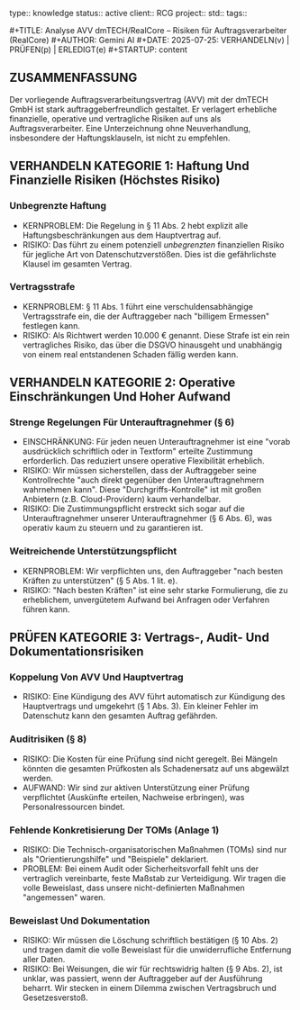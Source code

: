 type:: knowledge
status:: active
client:: RCG
project:: 
std:: 
tags:: 

#+TITLE: Analyse AVV dmTECH/RealCore – Risiken für Auftragsverarbeiter (RealCore)
#+AUTHOR: Gemini AI
#+DATE: 2025-07-25: VERHANDELN(v) | PRÜFEN(p) | ERLEDIGT(e)
#+STARTUP: content

## ZUSAMMENFASSUNG
Der vorliegende Auftragsverarbeitungsvertrag (AVV) mit der dmTECH GmbH ist stark auftraggeberfreundlich gestaltet. Er verlagert erhebliche finanzielle, operative und vertragliche Risiken auf uns als Auftragsverarbeiter. Eine Unterzeichnung ohne Neuverhandlung, insbesondere der Haftungsklauseln, ist nicht zu empfehlen.

## VERHANDELN KATEGORIE 1: Haftung Und Finanzielle Risiken (Höchstes Risiko)
### Unbegrenzte Haftung
   - KERNPROBLEM: Die Regelung in § 11 Abs. 2 hebt explizit alle Haftungsbeschränkungen aus dem Hauptvertrag auf.
   - RISIKO: Das führt zu einem potenziell *unbegrenzten* finanziellen Risiko für jegliche Art von Datenschutzverstößen. Dies ist die gefährlichste Klausel im gesamten Vertrag.

### Vertragsstrafe
   - KERNPROBLEM: § 11 Abs. 1 führt eine verschuldensabhängige Vertragsstrafe ein, die der Auftraggeber nach "billigem Ermessen" festlegen kann.
   - RISIKO: Als Richtwert werden 10.000 € genannt. Diese Strafe ist ein rein vertragliches Risiko, das über die DSGVO hinausgeht und unabhängig von einem real entstandenen Schaden fällig werden kann.

## VERHANDELN KATEGORIE 2: Operative Einschränkungen Und Hoher Aufwand
### Strenge Regelungen Für Unterauftragnehmer (§ 6)
   - EINSCHRÄNKUNG: Für jeden neuen Unterauftragnehmer ist eine "vorab ausdrücklich schriftlich oder in Textform" erteilte Zustimmung erforderlich. Das reduziert unsere operative Flexibilität erheblich.
   - RISIKO: Wir müssen sicherstellen, dass der Auftraggeber seine Kontrollrechte "auch direkt gegenüber den Unterauftragnehmern wahrnehmen kann". Diese "Durchgriffs-Kontrolle" ist mit großen Anbietern (z.B. Cloud-Providern) kaum verhandelbar.
   - RISIKO: Die Zustimmungspflicht erstreckt sich sogar auf die Unterauftragnehmer unserer Unterauftragnehmer (§ 6 Abs. 6), was operativ kaum zu steuern und zu garantieren ist.

### Weitreichende Unterstützungspflicht
   - KERNPROBLEM: Wir verpflichten uns, den Auftraggeber "nach besten Kräften zu unterstützen" (§ 5 Abs. 1 lit. e).
   - RISIKO: "Nach besten Kräften" ist eine sehr starke Formulierung, die zu erheblichem, unvergütetem Aufwand bei Anfragen oder Verfahren führen kann.

## PRÜFEN KATEGORIE 3: Vertrags-, Audit- Und Dokumentationsrisiken
### Koppelung Von AVV Und Hauptvertrag
   - RISIKO: Eine Kündigung des AVV führt automatisch zur Kündigung des Hauptvertrags und umgekehrt (§ 1 Abs. 3). Ein kleiner Fehler im Datenschutz kann den gesamten Auftrag gefährden.

### Auditrisiken (§ 8)
   - RISIKO: Die Kosten für eine Prüfung sind nicht geregelt. Bei Mängeln könnten die gesamten Prüfkosten als Schadenersatz auf uns abgewälzt werden.
   - AUFWAND: Wir sind zur aktiven Unterstützung einer Prüfung verpflichtet (Auskünfte erteilen, Nachweise erbringen), was Personalressourcen bindet.

### Fehlende Konkretisierung Der TOMs (Anlage 1)
   - RISIKO: Die Technisch-organisatorischen Maßnahmen (TOMs) sind nur als "Orientierungshilfe" und "Beispiele" deklariert.
   - PROBLEM: Bei einem Audit oder Sicherheitsvorfall fehlt uns der vertraglich vereinbarte, feste Maßstab zur Verteidigung. Wir tragen die volle Beweislast, dass unsere nicht-definierten Maßnahmen "angemessen" waren.

### Beweislast Und Dokumentation
   - RISIKO: Wir müssen die Löschung schriftlich bestätigen (§ 10 Abs. 2) und tragen damit die volle Beweislast für die unwiderrufliche Entfernung aller Daten.
   - RISIKO: Bei Weisungen, die wir für rechtswidrig halten (§ 9 Abs. 2), ist unklar, was passiert, wenn der Auftraggeber auf der Ausführung beharrt. Wir stecken in einem Dilemma zwischen Vertragsbruch und Gesetzesverstoß.